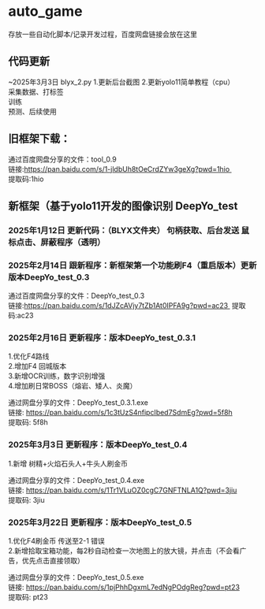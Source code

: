 # auto_game
存放一些自动化脚本/记录开发过程，百度网盘链接会放在这里

## 代码更新
~2025年3月3日 blyx_2.py
1.更新后台截图
2.更新yolo11简单教程（cpu）  
采集数据、打标签  
训练  
预测、后续使用

## 旧框架下载：

通过百度网盘分享的文件：tool_0.9  
链接:https://pan.baidu.com/s/1-jldbUh8tOeCrdZYw3geXg?pwd=1hio   
提取码:1hio

## 新框架（基于yolo11开发的图像识别 DeepYo_test

### 2025年1月12日 更新代码：（BLYX文件夹） 句柄获取、后台发送 鼠标点击、屏蔽程序（透明）

### 2025年2月14日 跟新程序：新框架第一个功能刷F4（重启版本）更新 版本DeepYo_test_0.3  

通过百度网盘分享的文件：DeepYo_test_0.3  
链接:https://pan.baidu.com/s/1dJZcAVjy7tZb1At0IPFA9g?pwd=ac23 
提取码:ac23  

### 2025年2月16日 更新程序：版本DeepYo_test_0.3.1
1.优化F4路线  
2.增加F4 回城版本  
3.新增OCR训练，数字识别增强  
4.增加刷日常BOSS（熔岩、矮人、炎魔）

通过网盘分享的文件：DeepYo_test_0.3.1.exe  
链接: https://pan.baidu.com/s/1c3tUzS4nfipcIbed7SdmEg?pwd=5f8h  
提取码: 5f8h


### 2025年3月3日 更新程序：版本DeepYo_test_0.4
1.新增 树精+火焰石头人+牛头人刷金币

通过网盘分享的文件：DeepYo_test_0.4.exe  
链接: https://pan.baidu.com/s/1Tr1VLuOZ0cgC7GNFTNLA1Q?pwd=3jiu   
提取码: 3jiu

### 2025年3月22日 更新程序：版本DeepYo_test_0.5
1.优化F4刷金币 传送至2-1 错误  
2.新增拾取宝箱功能，每2秒自动检查一次地图上的放大镜，并点击（不会看广告，优先点击直接领取）  
  
通过网盘分享的文件：DeepYo_test_0.5.exe  
链接: https://pan.baidu.com/s/1pjPhhDgxmL7edNgPOdgReg?pwd=pt23   
提取码: pt23  
